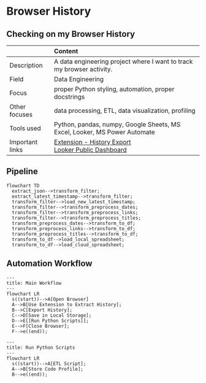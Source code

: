 # Browser History
## Checking on my Browser History
|  | Content |
|:------|:--------|
| Description| A data engineering project where  I want to track my browser activity. |
| Field | Data Engineering  | 
| Focus | proper Python styling, automation, proper docstrings  |
| Other focuses | data processing, ETL, data visualization, profiling  |
| Tools used | Python, pandas, numpy, Google Sheets, MS Excel, Looker, MS Power Automate |
| Important links | [Extension - History Export](https://chromewebstore.google.com/detail/history-export/lpmoaclacdaofhlijejogfldmgkdlglj) <br> [Looker Public Dashboard](https://lookerstudio.google.com/reporting/17bf277b-e2bd-40e6-8cc8-6c71a3b46bf1) |
## Pipeline
```mermaid
flowchart TD
  extract_json-->transform_filter;
  extract_latest_timestamp-->transform_filter;
  transform_filter-->load_new_latest_timestamp;
  transform_filter-->transform_preprocess_dates;
  transform_filter-->transform_preprocess_links;
  transform_filter-->transform_preprocess_titles;
  transform_preprocess_dates-->transform_to_df;
  transform_preprocess_links-->transform_to_df;
  transform_preprocess_titles-->transform_to_df;
  transform_to_df-->load_local_spreadsheet;
  transform_to_df-->load_cloud_spreadsheet;
```
## Automation Workflow
```mermaid
---
title: Main Workflow
---
flowchart LR
  s((start))-->A[Open Browser]
  A-->B[Use Extension to Extract History];
  B-->C[Export History];
  C-->D[Save in Local Storage];
  D-->E[[Run Python Scripts]];
  E-->F[Close Browser];
  F-->e((end));
```
```mermaid
---
title: Run Python Scripts
---
flowchart LR
  s((start))-->A[ETL Script];
  A-->B[Store Code Profile];
  B-->e((end));
```
